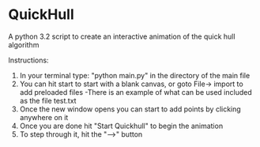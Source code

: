 QuickHull
=========

A python 3.2 script to create an interactive animation of the quick hull algorithm

Instructions:

  1. In your terminal type: "python main.py" in the directory of the main file
  2. You can hit start to start with a blank canvas, or goto File-> import to add preloaded files
      -There is an example of what can be used included as the file test.txt
  3. Once the new window opens you can start to add points by clicking anywhere on it
  4. Once you are done hit "Start Quickhull" to begin the animation
  5. To step through it, hit the "-->" button

